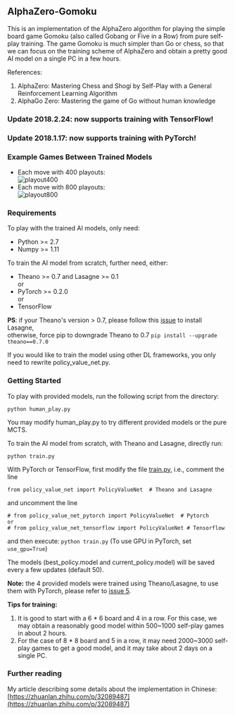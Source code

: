 ## AlphaZero-Gomoku
This is an implementation of the AlphaZero algorithm for playing the simple board game Gomoku (also called Gobang or Five in a Row) from pure self-play training. The game Gomoku is much simpler than Go or chess, so that we can focus on the training scheme of AlphaZero and obtain a pretty good AI model on a single PC in a few hours. 

References:  
1. AlphaZero: Mastering Chess and Shogi by Self-Play with a General Reinforcement Learning Algorithm
2. AlphaGo Zero: Mastering the game of Go without human knowledge

### Update 2018.2.24: now supports training with TensorFlow!
### Update 2018.1.17: now supports training with PyTorch!

### Example Games Between Trained Models
- Each move  with 400 playouts:  
![playout400](https://raw.githubusercontent.com/junxiaosong/AlphaZero_Gomoku/master/playout400.gif)
- Each move  with 800 playouts:  
![playout800](https://raw.githubusercontent.com/junxiaosong/AlphaZero_Gomoku/master/playout800.gif)

### Requirements
To play with the trained AI models, only need:
- Python >= 2.7
- Numpy >= 1.11

To train the AI model from scratch, further need, either:
- Theano >= 0.7 and Lasagne >= 0.1      
or
- PyTorch >= 0.2.0    
or
- TensorFlow

**PS**: if your Theano's version > 0.7, please follow this [issue](https://github.com/aigamedev/scikit-neuralnetwork/issues/235) to install Lasagne,  
otherwise, force pip to downgrade Theano to 0.7 ``pip install --upgrade theano==0.7.0``

If you would like to train the model using other DL frameworks, you only need to rewrite policy_value_net.py.

### Getting Started
To play with provided models, run the following script from the directory:  
```
python human_play.py  
```
You may modify human_play.py to try different provided models or the pure MCTS.

To train the AI model from scratch, with Theano and Lasagne, directly run:   
```
python train.py
```
With PyTorch or TensorFlow, first modify the file [train.py](https://github.com/junxiaosong/AlphaZero_Gomoku/blob/master/train.py), i.e., comment the line
```
from policy_value_net import PolicyValueNet  # Theano and Lasagne
```
and uncomment the line 
```
# from policy_value_net_pytorch import PolicyValueNet  # Pytorch
or
# from policy_value_net_tensorflow import PolicyValueNet # Tensorflow
```
and then execute: ``python train.py``  (To use GPU in PyTorch, set ``use_gpu=True``)

The models (best_policy.model and current_policy.model) will be saved every a few updates (default 50).  

**Note:** the 4 provided models were trained using Theano/Lasagne, to use them with PyTorch, please refer to [issue 5](https://github.com/junxiaosong/AlphaZero_Gomoku/issues/5).

**Tips for training:**
1. It is good to start with a 6 * 6 board and 4 in a row. For this case, we may obtain a reasonably good model within 500~1000 self-play games in about 2 hours.
2. For the case of 8 * 8 board and 5 in a row, it may need 2000~3000 self-play games to get a good model, and it may take about 2 days on a single PC.

### Further reading
My article describing some details about the implementation in Chinese: [https://zhuanlan.zhihu.com/p/32089487](https://zhuanlan.zhihu.com/p/32089487) 
